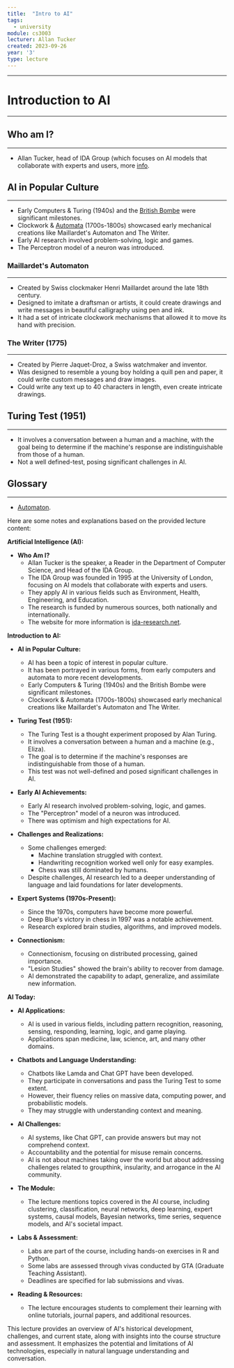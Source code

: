 ```yaml
---
title:  "Intro to AI"
tags:
  - university
module: cs3003
lecturer: Allan Tucker
created: 2023-09-26
year: '3'
type: lecture
---
```

---
# Introduction to AI
---
## Who am I?
---
- Allan Tucker, head of IDA Group (which focuses on AI models that collaborate with experts and users, more [info](http://ida-research.net/).

## AI in Popular Culture
---
- Early Computers & Turing (1940s) and the [British Bombe](https://en.wikipedia.org/wiki/Bombe) were significant milestones.
- Clockwork & [Automata](notes/general/automaton.md) (1700s-1800s) showcased early mechanical creations like Maillardet's Automaton and The Writer.
- Early AI research involved problem-solving, logic and games.
- The Perceptron model of a neuron was introduced.

### Maillardet's Automaton
---
- Created by Swiss clockmaker Henri Maillardet around the late 18th century.
- Designed to imitate a draftsman or artists, it could create drawings and write messages in beautiful calligraphy using pen and ink.
- It had a set of intricate clockwork mechanisms that allowed it to move its hand with precision.

### The Writer (1775)
---
- Created by Pierre Jaquet-Droz, a Swiss watchmaker and inventor.
- Was designed to resemble a young boy holding a quill pen and paper, it could write custom messages and draw images.
- Could write any text up to 40 characters in length, even create intricate drawings.

## Turing Test (1951)
---
- It involves a conversation between a human and a machine, with the goal being to determine if the machine's response are indistinguishable from those of a human.
- Not a well defined-test, posing significant challenges in AI.
## Glossary
---
- [Automaton](notes/general/automaton.md).



Here are some notes and explanations based on the provided lecture content:

**Artificial Intelligence (AI):**

- **Who Am I?**
  - Allan Tucker is the speaker, a Reader in the Department of Computer Science, and Head of the IDA Group.
  - The IDA Group was founded in 1995 at the University of London, focusing on AI models that collaborate with experts and users.
  - They apply AI in various fields such as Environment, Health, Engineering, and Education.
  - The research is funded by numerous sources, both nationally and internationally.
  - The website for more information is [ida-research.net](http://ida-research.net).

**Introduction to AI:**

- **AI in Popular Culture:**
  - AI has been a topic of interest in popular culture.
  - It has been portrayed in various forms, from early computers and automata to more recent developments.
  - Early Computers & Turing (1940s) and the British Bombe were significant milestones.
  - Clockwork & Automata (1700s-1800s) showcased early mechanical creations like Maillardet's Automaton and The Writer.

- **Turing Test (1951):**
  - The Turing Test is a thought experiment proposed by Alan Turing.
  - It involves a conversation between a human and a machine (e.g., Eliza).
  - The goal is to determine if the machine's responses are indistinguishable from those of a human.
  - This test was not well-defined and posed significant challenges in AI.

- **Early AI Achievements:**
  - Early AI research involved problem-solving, logic, and games.
  - The "Perceptron" model of a neuron was introduced.
  - There was optimism and high expectations for AI.

- **Challenges and Realizations:**
  - Some challenges emerged:
    - Machine translation struggled with context.
    - Handwriting recognition worked well only for easy examples.
    - Chess was still dominated by humans.
  - Despite challenges, AI research led to a deeper understanding of language and laid foundations for later developments.

- **Expert Systems (1970s-Present):**
  - Since the 1970s, computers have become more powerful.
  - Deep Blue's victory in chess in 1997 was a notable achievement.
  - Research explored brain studies, algorithms, and improved models.

- **Connectionism:**
  - Connectionism, focusing on distributed processing, gained importance.
  - "Lesion Studies" showed the brain's ability to recover from damage.
  - AI demonstrated the capability to adapt, generalize, and assimilate new information.

**AI Today:**

- **AI Applications:**
  - AI is used in various fields, including pattern recognition, reasoning, sensing, responding, learning, logic, and game playing.
  - Applications span medicine, law, science, art, and many other domains.

- **Chatbots and Language Understanding:**
  - Chatbots like Lamda and Chat GPT have been developed.
  - They participate in conversations and pass the Turing Test to some extent.
  - However, their fluency relies on massive data, computing power, and probabilistic models.
  - They may struggle with understanding context and meaning.

- **AI Challenges:**
  - AI systems, like Chat GPT, can provide answers but may not comprehend context.
  - Accountability and the potential for misuse remain concerns.
  - AI is not about machines taking over the world but about addressing challenges related to groupthink, insularity, and arrogance in the AI community.

- **The Module:**
  - The lecture mentions topics covered in the AI course, including clustering, classification, neural networks, deep learning, expert systems, causal models, Bayesian networks, time series, sequence models, and AI's societal impact.

- **Labs & Assessment:**
  - Labs are part of the course, including hands-on exercises in R and Python.
  - Some labs are assessed through vivas conducted by GTA (Graduate Teaching Assistant).
  - Deadlines are specified for lab submissions and vivas.

- **Reading & Resources:**
  - The lecture encourages students to complement their learning with online tutorials, journal papers, and additional resources.

This lecture provides an overview of AI's historical development, challenges, and current state, along with insights into the course structure and assessment. It emphasizes the potential and limitations of AI technologies, especially in natural language understanding and conversation.